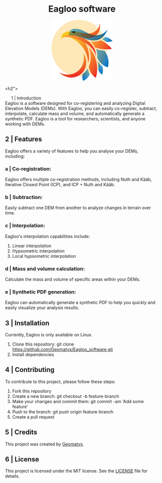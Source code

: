 <h1 align="center">Eagloo software</h1>

<p align="center">
<img src="/Eagloo_frontend_functions/eagloo_logo.png" width="200px" height="200px" style="text-align:center;">
</p>

<h2"> <div style="padding-left: 20px;">1 | Introduction</div>  </h2>
Eagloo is a software designed for co-registering and analyzing Digital Elevation Models (DEMs). With Eagloo, you can easily co-register, subtract, interpolate, calculate mass and volume, and automatically generate a synthetic PDF. Eagloo is a tool for researchers, scientists, and anyone working with DEMs.

<h2 align="left">   2 | Features</h2>
Eagloo offers a variety of features to help you analyse your DEMs, including:

### a | Co-registration: 
Eagloo offers multiple co-registration methods, including Nuth and Kääb, Iterative Closest Point (ICP), and ICP + Nuth and Kääb.

### b | Subtraction: 
Easily subtract one DEM from another to analyze changes in terrain over time.

### c | Interpolation: 
Eagloo's interpolation capabilities include:
  1. Linear interpolation
  2. Hypsometric interpolation
  3. Local hypsometric interpolation

### d | Mass and volume calculation: 
Calculate the mass and volume of specific areas within your DEMs.

### e | Synthetic PDF generation: 
Eagloo can automatically generate a synthetic PDF to help you quickly and easily visualize your analysis results.

## 3 | Installation
Currently, Eagloo is only available on Linux.
  1. Clone this repository: git clone https://github.com/Geomatyx/Eagloo_software.git
  2. Install dependencies

## 4 | Contributing
To contribute to this project, please follow these steps:

  1. Fork this repository
  2. Create a new branch: git checkout -b feature-branch
  3. Make your changes and commit them: git commit -am 'Add some feature'
  4. Push to the branch: git push origin feature-branch
  5. Create a pull request 

## 5 | Credits
This project was created by [Geomatyx](https://geomatyx.com).

## 6 | License
This project is licensed under the MIT license. See the [LICENSE](/LICENSE) file for details.
